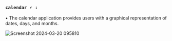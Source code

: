### `calendar ⚡ :`

• The calendar application provides users with a graphical representation of dates, days, and months.


![Screenshot 2024-03-20 095810](https://github.com/kaushikvaniya/Front-End-Projects/assets/141440190/39c4108c-a4d2-4425-ad76-e8d250c76fbc)

